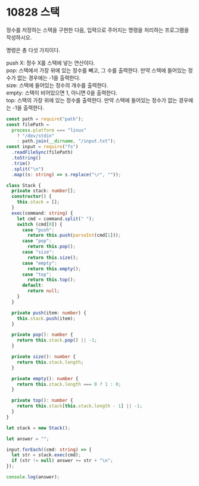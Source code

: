 # 10828 스택

정수를 저장하는 스택을 구현한 다음, 입력으로 주어지는 명령을 처리하는 프로그램을 작성하시오.

명령은 총 다섯 가지이다.

push X: 정수 X를 스택에 넣는 연산이다.  
pop: 스택에서 가장 위에 있는 정수를 빼고, 그 수를 출력한다. 만약 스택에 들어있는 정수가 없는 경우에는 -1을 출력한다.  
size: 스택에 들어있는 정수의 개수를 출력한다.  
empty: 스택이 비어있으면 1, 아니면 0을 출력한다.  
top: 스택의 가장 위에 있는 정수를 출력한다. 만약 스택에 들어있는 정수가 없는 경우에는 -1을 출력한다.

```typescript
const path = require("path");
const filePath =
  process.platform === "linux"
    ? "/dev/stdin"
    : path.join(__dirname, "/input.txt");
const input = require("fs")
  .readFileSync(filePath)
  .toString()
  .trim()
  .split("\n")
  .map((s: string) => s.replace("\r", ""));

class Stack {
  private stack: number[];
  constructor() {
    this.stack = [];
  }
  exec(command: string) {
    let cmd = command.split(" ");
    switch (cmd[0]) {
      case "push":
        return this.push(parseInt(cmd[1]));
      case "pop":
        return this.pop();
      case "size":
        return this.size();
      case "empty":
        return this.empty();
      case "top":
        return this.top();
      default:
        return null;
    }
  }

  private push(item: number) {
    this.stack.push(item);
  }

  private pop(): number {
    return this.stack.pop() || -1;
  }

  private size(): number {
    return this.stack.length;
  }

  private empty(): number {
    return this.stack.length === 0 ? 1 : 0;
  }

  private top(): number {
    return this.stack[this.stack.length - 1] || -1;
  }
}

let stack = new Stack();

let answer = "";

input.forEach((cmd: string) => {
  let str = stack.exec(cmd);
  if (str != null) answer += str + "\n";
});

console.log(answer);
```
